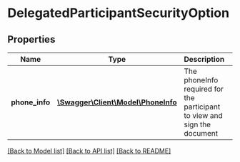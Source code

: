 # DelegatedParticipantSecurityOption

## Properties
Name | Type | Description | Notes
------------ | ------------- | ------------- | -------------
**phone_info** | [**\Swagger\Client\Model\PhoneInfo**](PhoneInfo.md) | The phoneInfo required for the participant to view and sign the document | [optional] 

[[Back to Model list]](../README.md#documentation-for-models) [[Back to API list]](../README.md#documentation-for-api-endpoints) [[Back to README]](../README.md)


